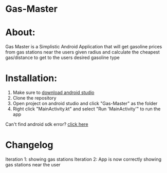 # Gas-Master

# About:
Gas Master is a Simplistic Android Application that will get gasoline prices from gas stations near the users given radius and calculate the cheapest gas/distance to get to the users desired gasoline type

# Installation:
1. Make sure to [download android studio](https://developer.android.com/studio)
2. Clone the repository
3. Open project on android studio and click "Gas-Master" as the folder
4. Right click "MainActivity.kt" and select "Run 'MainActivity'" to run the app

Can't find android sdk error? [click here](https://www.geeksforgeeks.org/how-to-fix-sdk-location-not-found-in-android-studio/)

# Changelog
 Iteration 1: showing gas stations
 Iteration 2: App is now correctly showing gas stations near the user
